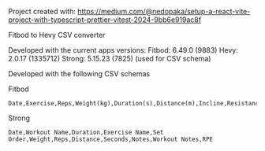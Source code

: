 Project created with: https://medium.com/@nedopaka/setup-a-react-vite-project-with-typescript-prettier-vitest-2024-9bb6e919ac8f

Fitbod to Hevy CSV converter

Developed with the current apps versions:
Fitbod: 6.49.0 (9883)
Hevy: 2.0.17 (1335712)
Strong: 5.15.23 (7825) (used for CSV schema)

Developed with the following CSV schemas

Fitbod
```csv
Date,Exercise,Reps,Weight(kg),Duration(s),Distance(m),Incline,Resistance,isWarmup,Note,multiplier
```

Strong
```csv
Date,Workout Name,Duration,Exercise Name,Set Order,Weight,Reps,Distance,Seconds,Notes,Workout Notes,RPE
```